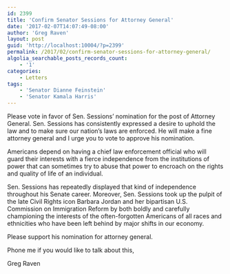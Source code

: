 ```yaml
---
id: 2399
title: 'Confirm Senator Sessions for Attorney General'
date: '2017-02-07T14:07:49-08:00'
author: 'Greg Raven'
layout: post
guid: 'http://localhost:10004/?p=2399'
permalink: /2017/02/confirm-senator-sessions-for-attorney-general/
algolia_searchable_posts_records_count:
    - '1'
categories:
    - Letters
tags:
    - 'Senator Dianne Feinstein'
    - 'Senator Kamala Harris'
---
```


Please vote in favor of Sen. Sessions’ nomination for the post of Attorney General. Sen. Sessions has consistently expressed a desire to uphold the law and to make sure our nation’s laws are enforced. He will make a fine attorney general and I urge you to vote to approve his nomination.

Americans depend on having a chief law enforcement official who will guard their interests with a fierce independence from the institutions of power that can sometimes try to abuse that power to encroach on the rights and quality of life of an individual.

Sen. Sessions has repeatedly displayed that kind of independence throughout his Senate career. Moreover, Sen. Sessions took up the pulpit of the late Civil Rights icon Barbara Jordan and her bipartisan U.S. Commission on Immigration Reform by both boldly and carefully championing the interests of the often-forgotten Americans of all races and ethnicities who have been left behind by major shifts in our economy.

Please support his nomination for attorney general.

Phone me if you would like to talk about this,

Greg Raven
